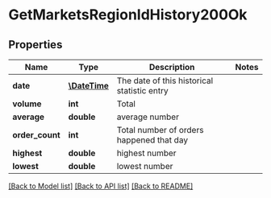 # GetMarketsRegionIdHistory200Ok

## Properties
Name | Type | Description | Notes
------------ | ------------- | ------------- | -------------
**date** | [**\DateTime**](\DateTime.md) | The date of this historical statistic entry | 
**volume** | **int** | Total | 
**average** | **double** | average number | 
**order_count** | **int** | Total number of orders happened that day | 
**highest** | **double** | highest number | 
**lowest** | **double** | lowest number | 

[[Back to Model list]](../README.md#documentation-for-models) [[Back to API list]](../README.md#documentation-for-api-endpoints) [[Back to README]](../README.md)


